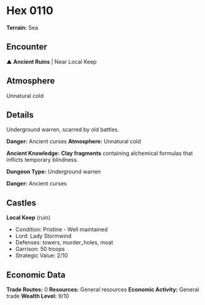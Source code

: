 # Hex 0110

**Terrain:** Sea

## Encounter
▲ **Ancient Ruins** | Near Local Keep

## Atmosphere
Unnatural cold

## Details
Underground warren, scarred by old battles.

**Danger:** Ancient curses
**Atmosphere:** Unnatural cold


**Ancient Knowledge:** **Clay fragments** containing alchemical formulas that inflicts temporary blindness.

**Dungeon Type:** Underground warren

**Danger:** Ancient curses

## Castles
**Local Keep** (ruin)
- Condition: Pristine - Well maintained
- Lord: Lady Stormwind
- Defenses: towers, murder_holes, moat
- Garrison: 50 troops
- Strategic Value: 2/10

## Economic Data
**Trade Routes:** 0
**Resources:** General resources
**Economic Activity:** General trade
**Wealth Level:** 9/10
